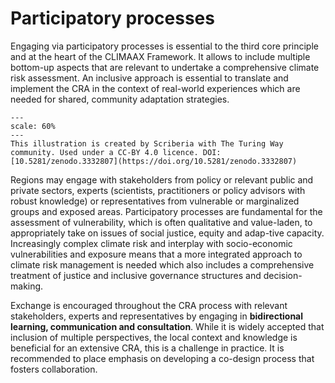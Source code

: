 Participatory processes
=======================

Engaging via participatory processes is essential to the third core principle and at the heart of the CLIMAAX Framework. It allows to include multiple bottom-up aspects that are relevant to undertake a comprehensive climate risk assessment. An inclusive approach is essential to translate and implement the CRA in the context of real-world experiences which are needed for shared, community adaptation strategies.

```{figure} ../../images/illustration/community_exchange.jpg
---
scale: 60%
---
This illustration is created by Scriberia with The Turing Way community. Used under a CC-BY 4.0 licence. DOI: [10.5281/zenodo.3332807](https://doi.org/10.5281/zenodo.3332807)
```

Regions may engage with stakeholders from policy or relevant public and private sectors, experts (scientists, practitioners or policy advisors with robust knowledge) or representatives from vulnerable or marginalized groups and exposed areas. Participatory processes are fundamental for the assessment of vulnerability, which is often qualitative and value-laden, to appropriately take on issues of social justice, equity and adap-tive capacity. Increasingly complex climate risk and interplay with socio-economic vulnerabilities and exposure means that a more integrated approach to climate risk management is needed which also includes a comprehensive treatment of justice and inclusive governance structures and decision-making.

Exchange is encouraged throughout the CRA process with relevant stakeholders, experts and representatives by engaging in **bidirectional learning, communication and consultation**. While it is widely accepted that inclusion of multiple perspectives, the local context and knowledge is beneficial for an extensive CRA, this is a challenge in practice. It is recommended to place emphasis on developing a co-design process that fosters collaboration.
